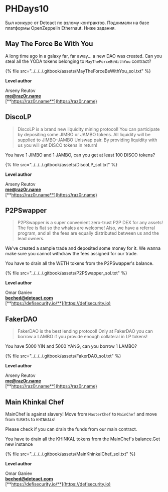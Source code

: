 # PHDays10

Был конкурс от Deteact по взлому контрактов. Поднимали на базе платформы OpenZeppelin Ethernaut. Ниже задания.

## May The Force Be With You

A long time ago in a galaxy far, far away... a new DAO was created. Can you steal all the YODA tokens belonging to `MayTheForceBeWithYou` contract?

{% file src="../../../.gitbook/assets/MayTheForceBeWithYou_sol.txt" %}

**Level author**

Arseny Reutov\
[**me@raz0r.name**](mailto:me@raz0r.name)\
[**https://raz0r.name**](https://raz0r.name)

## DiscoLP

> DiscoLP is a brand new liquidity mining protocol! You can participate by depositing some JIMBO or JAMBO tokens. All liquidity will be supplied to JIMBO-JAMBO Uniswap pair. By providing liquidity with us you will get DISCO tokens in return!

You have 1 JIMBO and 1 JAMBO, can you get at least 100 DISCO tokens?

{% file src="../../../.gitbook/assets/DiscoLP_sol.txt" %}

**Level author**

Arseny Reutov\
[**me@raz0r.name**](mailto:me@raz0r.name)\
[**https://raz0r.name**](https://raz0r.name)

## P2PSwapper

> P2PSwapper is a super convenient zero-trust P2P DEX for any assets! The fee is flat so the whales are welcome! Also, we have a referral program, and all the fees are equally distributed between us and the lead owners.

We've created a sample trade and deposited some money for it. We wanna make sure you cannot withdraw the fees assigned for our trade.

You have to drain all the WETH tokens from the P2PSwapper's balance.

{% file src="../../../.gitbook/assets/P2PSwapper_sol.txt" %}

**Level author**

Omar Ganiev\
[**beched@deteact.com**](mailto:beched@deteact.com)\
[**https://defisecurity.io/**](https://defisecurity.io)

## FakerDAO

> FakerDAO is the best lending protocol! Only at FakerDAO you can borrow a LAMBO if you provide enough collateral in LP tokens!

You have 5000 YIN and 5000 YANG, can you borrow 1 LAMBO?

{% file src="../../../.gitbook/assets/FakerDAO_sol.txt" %}

**Level author**

Arseny Reutov\
[**me@raz0r.name**](mailto:me@raz0r.name)\
[**https://raz0r.name**](https://raz0r.name)

## Main Khinkal Chef

MainChef is against slavery! Move from `MasterChef` to `MainChef` and move from `SUSHI`s to `KHINKAL`s!

Please check if you can drain the funds from our main contract.

You have to drain all the KHINKAL tokens from the MainChef's balance.Get new instance

{% file src="../../../.gitbook/assets/MainKhinkalChef_sol.txt" %}

**Level author**

Omar Ganiev\
[**beched@deteact.com**](mailto:beched@deteact.com)\
[**https://defisecurity.io/**](https://defisecurity.io)
